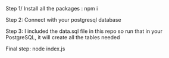 Step 1/ Install all the packages : npm i 

Step 2: Connect with your postgresql database 

Step 3: I included the data.sql file in this repo so run that in your PostgreSQL, it will create all the tables needed

Final step: node index.js
